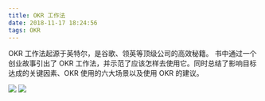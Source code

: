 ```yaml
---
title: OKR 工作法
date: 2018-11-17 18:24:56
tags: OKR
---
```


OKR 工作法起源于英特尔，是谷歌、领英等顶级公司的高效秘籍。
书中通过一个创业故事引出了 OKR 工作法，并示范了应该怎样去使用它。同时总结了影响目标达成的关键因素、OKR 使用的六大场景以及使用 OKR 的建议。

<!--more-->

![](okr-four.png)
![](OKR+工作法.svg)
